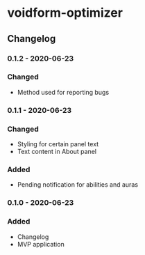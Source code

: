 # voidform-optimizer

## Changelog

### 0.1.2 - 2020-06-23
### Changed
 * Method used for reporting bugs

### 0.1.1 - 2020-06-23
### Changed
 * Styling for certain panel text
 * Text content in About panel

### Added
 * Pending notification for abilities and auras

### 0.1.0 - 2020-06-23
### Added
 * Changelog
 * MVP application